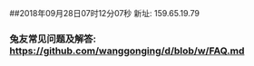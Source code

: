 ##2018年09月28日07时12分07秒 新址: 159.65.19.79
### 兔友常见问题及解答: https://github.com/wanggonging/d/blob/w/FAQ.md
